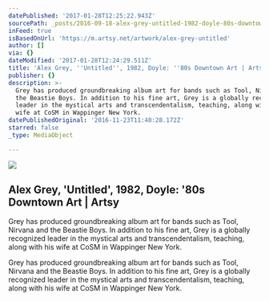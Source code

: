 ```yaml
---
datePublished: '2017-01-28T12:25:22.943Z'
sourcePath: _posts/2016-09-18-alex-grey-untitled-1982-doyle-80s-downtown-art-or-arts.md
inFeed: true
isBasedOnUrl: 'https://m.artsy.net/artwork/alex-grey-untitled'
author: []
via: {}
dateModified: '2017-01-28T12:24:29.511Z'
title: 'Alex Grey, ''Untitled'', 1982, Doyle: ''80s Downtown Art | Artsy'
publisher: {}
description: >-
  Grey has produced groundbreaking album art for bands such as Tool, Nirvana and
  the Beastie Boys. In addition to his fine art, Grey is a globally recognized
  leader in the mystical arts and transcendentalism, teaching, along with his
  wife at CoSM in Wappinger New York.
datePublishedOriginal: '2016-11-23T11:40:28.172Z'
starred: false
_type: MediaObject

---
```

<article style=""><img src="https://imgflo.herokuapp.com/graph/2b2431f8e7ba7b0/b11a7f866a57e31f4ff21a596ab4e854/noop.jpg?input=https%3A%2F%2Fd32dm0rphc51dk.cloudfront.net%2FHoIOfopr9xyHiZWlXo-wdA%2Fnormalized.jpg" /><h1>Alex Grey, 'Untitled', 1982, Doyle: '80s Downtown Art | Artsy</h1><p>Grey has produced groundbreaking album art for bands such as Tool, Nirvana and the Beastie Boys. In addition to his fine art, Grey is a globally recognized leader in the mystical arts and transcendentalism, teaching, along with his wife at CoSM in Wappinger New York.</p></article>

Grey has produced groundbreaking album art for bands such as Tool, Nirvana and the Beastie Boys. In addition to his fine art, Grey is a globally recognized leader in the mystical arts and transcendentalism, teaching, along with his wife at CoSM in Wappinger New York.